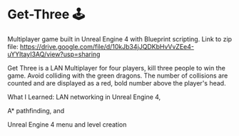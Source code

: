 # Get-Three 🕹
Multiplayer game built in Unreal Engine 4 with Blueprint scripting.
Link to zip file: https://drive.google.com/file/d/10kJb34jJQDKbHvVvZEe4-uYYItayI3AQ/view?usp=sharing

Get Three is a LAN Multiplayer for four players, kill three people to win the game. Avoid colliding with the green dragons. The number of collisions are counted and are displayed as a red, bold number above the player's head. 

What I Learned: LAN networking in Unreal Engine 4, 

A* pathfinding, and

Unreal Engine 4 menu and level creation 
